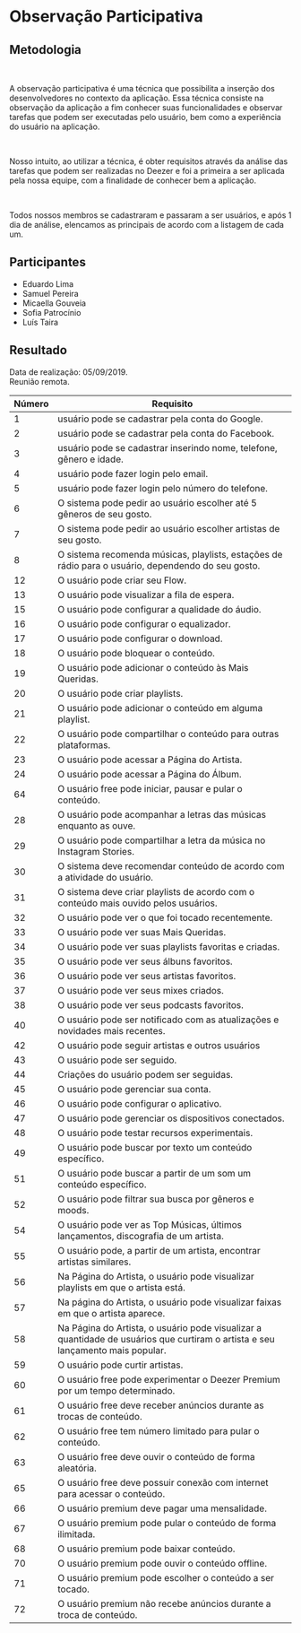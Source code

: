 #  Observação Participativa
<div class="line"></div>

##  Metodologia

<p align="justify">&emsp;

A observação participativa é uma técnica que possibilita a inserção dos desenvolvedores no contexto da aplicação. Essa técnica consiste na observação da aplicação a fim conhecer suas funcionalidades e observar tarefas que podem ser executadas pelo usuário, bem como a experiência do usuário na aplicação.

</p>

<p align="justify">&emsp;

Nosso intuito, ao utilizar a técnica, é obter requisitos através da análise das tarefas que podem ser realizadas no Deezer e foi a primeira a ser aplicada pela nossa equipe, com a finalidade de conhecer bem a aplicação.

</p>

<p align="justify">&emsp;

Todos nossos membros se cadastraram e passaram a ser usuários, e após 1 dia de análise, elencamos as principais de acordo com a listagem de cada um.

</p>

## Participantes
- Eduardo Lima
- Samuel Pereira
- Micaella Gouveia
- Sofia Patrocínio
- Luís Taira

##  Resultado

Data de realização: 05/09/2019.
<br>
Reunião remota.
<br>


|Número | Requisito                                         |
|-------|---------------------------------------------------|
|1      |usuário pode se cadastrar pela conta do Google.    |
|2      |usuário pode se cadastrar pela conta do Facebook.  |
|3      |usuário pode se cadastrar inserindo nome, telefone, gênero e idade.|
|4      |usuário pode fazer login pelo email.|
|5      |usuário pode fazer login pelo número do telefone.|
|6      |O sistema pode pedir ao usuário escolher até 5 gêneros de seu gosto.|
|7      |O sistema pode pedir ao usuário escolher artistas de seu gosto.|
|8      |O sistema recomenda músicas, playlists, estações de rádio para o usuário, dependendo do seu gosto.|
|12     |O usuário pode criar seu Flow.|
|13      |O usuário pode visualizar a fila de espera.|
|15     |O usuário pode configurar a qualidade do áudio.|
|16      |O usuário pode configurar o equalizador.|
|17      |O usuário pode configurar o download.|
|18      |O usuário pode bloquear o conteúdo.|
|19      |O usuário pode adicionar o conteúdo às Mais Queridas.|
|20      |O usuário pode criar playlists.|
|21      |O usuário pode adicionar o conteúdo em alguma playlist.|
|22      |O usuário pode compartilhar o conteúdo para outras plataformas.|
|23      |O usuário pode acessar a Página do Artista.|
|24      |O usuário pode acessar a Página do Álbum.|
|64      |O usuário free pode iniciar, pausar e pular o conteúdo.|
|28      |O usuário pode acompanhar a letras das músicas enquanto as ouve.|
|29      |O usuário pode compartilhar a letra da música no Instagram Stories.|
|30      |O sistema deve recomendar conteúdo de acordo com a atividade do usuário.|
|31      |O sistema deve criar playlists de acordo com o conteúdo mais ouvido pelos usuários.|
|32      |O usuário pode ver o que foi tocado recentemente.|
|33      |O usuário pode ver suas Mais Queridas.|
|34      |O usuário pode ver suas playlists favoritas e criadas.|
|35      |O usuário pode ver seus álbuns favoritos.|
|36      |O usuário pode ver seus artistas favoritos.|
|37      |O usuário pode ver seus mixes criados.|
|38      |O usuário pode ver seus podcasts favoritos.|
|40      |O usuário pode ser notificado com as atualizações e novidades mais recentes.|
|42      |O usuário pode seguir artistas e outros usuários|
|43      |O usuário pode ser seguido.|
|44      |Criações do usuário podem ser seguidas.|
|45      |O usuário pode gerenciar sua conta.|
|46      |O usuário pode configurar o aplicativo.|
|47      |O usuário pode gerenciar os dispositivos conectados.|
|48      |O usuário pode testar recursos experimentais.|
|49      |O usuário pode buscar por texto um conteúdo específico.|
|51      |O usuário pode buscar a partir de um som um conteúdo específico.|
|52      |O usuário pode filtrar sua busca por gêneros e moods.|
|54      |O usuário pode ver as Top Músicas, últimos lançamentos, discografia de um artista.|
|55      |O usuário pode, a partir de um artista, encontrar artistas similares.|
|56      |Na Página do Artista, o usuário pode visualizar playlists em que o artista está.|
|57      |Na página do Artista, o usuário pode visualizar faixas em que o artista aparece.|
|58      |Na Página do Artista, o usuário pode visualizar a quantidade de usuários que curtiram o artista e seu lançamento mais popular.|
|59      |O usuário pode curtir artistas.|
|60      |O usuário free pode experimentar o Deezer Premium por um tempo determinado.|
|61      |O usuário free deve receber anúncios durante as trocas de conteúdo.|
|62      |O usuário free tem número limitado para pular o conteúdo.|
|63      |O usuário free deve ouvir o conteúdo de forma aleatória.|
|65      |O usuário free deve possuir conexão com internet para acessar o conteúdo.|
|66      |O usuário premium deve pagar uma mensalidade.|
|67      |O usuário premium pode pular o conteúdo de forma ilimitada.|
|68      |O usuário premium pode baixar conteúdo.|
|70      |O usuário premium pode ouvir o conteúdo offline.|
|71      |O usuário premium pode escolher o conteúdo a ser tocado.|
|72      |O usuário premium não recebe anúncios durante a troca de conteúdo.|
